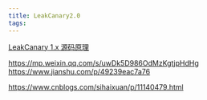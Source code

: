 ```yaml
---
title: LeakCanary2.0
tags:
---
```



[LeakCanary 1.x 源码原理](https://mp.weixin.qq.com/s/idjFaJsLpVLw52RSYHA_Vg)

https://mp.weixin.qq.com/s/uwDk5D986OdMzKgtjpHdHg
https://www.jianshu.com/p/49239eac7a76

https://www.cnblogs.com/sihaixuan/p/11140479.html